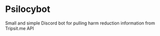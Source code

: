 # Psilocybot
Small and simple Discord bot for pulling harm reduction information from Tripsit.me API
